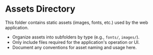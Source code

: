 # Assets Directory

This folder contains static assets (images, fonts, etc.) used by the web application.

- Organize assets into subfolders by type (e.g., `fonts/`, `images/`).
- Only include files required for the application's operation or UI.
- Document any conventions for asset naming and usage here.
